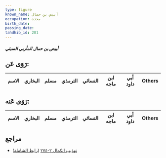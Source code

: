 ```yaml
---
type: figure
known_name: أبيض بن حمال
occupation: محدث
birth_date:
passing_date:
tahdhib_id: 281
---
```

##### أبيض بن حمال المأربي السبئي

## رَوَى عَن:
| الاسم | البخاري | مسلم | الترمذي | النسائي | ابن ماجه | أبي داود | Others |
| ----- | ------- | ---- | ------- | ------- | -------- | -------- | ------ |
## رَوَى عَنه:
| الاسم | البخاري | مسلم | الترمذي | النسائي | ابن ماجه | أبي داود | Others |
| ----- | ------- | ---- | ------- | ------- | -------- | -------- | ------ |
## مراجع
- [تهذيب الكمال ٢-٢٧٤](obsidian://open?vault=Tahdhib-al-Kamal&file=Figures/٢٨١-أبيض%20بن%20حمال%20المأربي%20السبئي) ([رابط الشاملة](https://shamela.ws/book/3722/755))